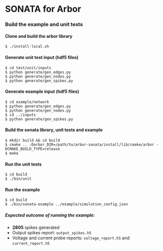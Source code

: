 # SONATA for Arbor

### Build the example and unit tests
#### Clone and build the arbor library
```
$ ./install-local.sh
```
#### Generate unit test input (hdf5 files)
```
$ cd test/unit/inputs
$ python generate/gen_edges.py
$ python generate/gen_nodes.py
$ python generate/gen_spikes.py
```

#### Generate example input (hdf5 files)
```
$ cd example/network
$ python generate/gen_edges.py
$ python generate/gen_nodes.py
$ cd ../inputs
$ python generate/gen_spikes.py
```

#### Build the sonata library, unit tests and example
```
$ mkdir build && cd build
$ cmake .. -Darbor_DIR=/path/to/arbor-sonata/install/lib/cmake/arbor -DCMAKE_BUILD_TYPE=release
$ make
```

#### Run the unit tests
```
$ cd build
$ ./bin/unit
```

#### Run the example
```
$ cd build
$ ./bin/sonata-example ../example/simulation_config.json
```
##### Expected outcome of running the example:
* **2805** spikes generated
* Output spikes report: `output_spikes.h5`
* Voltage and current probe reports: `voltage_report.h5` and `current_report.h5`